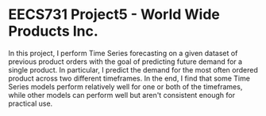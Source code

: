 # EECS731 Project5 - World Wide Products Inc.

In this project, I perform Time Series forecasting on a given dataset of previous product orders with the goal of predicting future demand for a single product. In particular, I predict the demand for the most often ordered product across two different timeframes. In the end, I find that some Time Series models perform relatively well for one or both of the timeframes, while other models can perform well but aren't consistent enough for practical use.